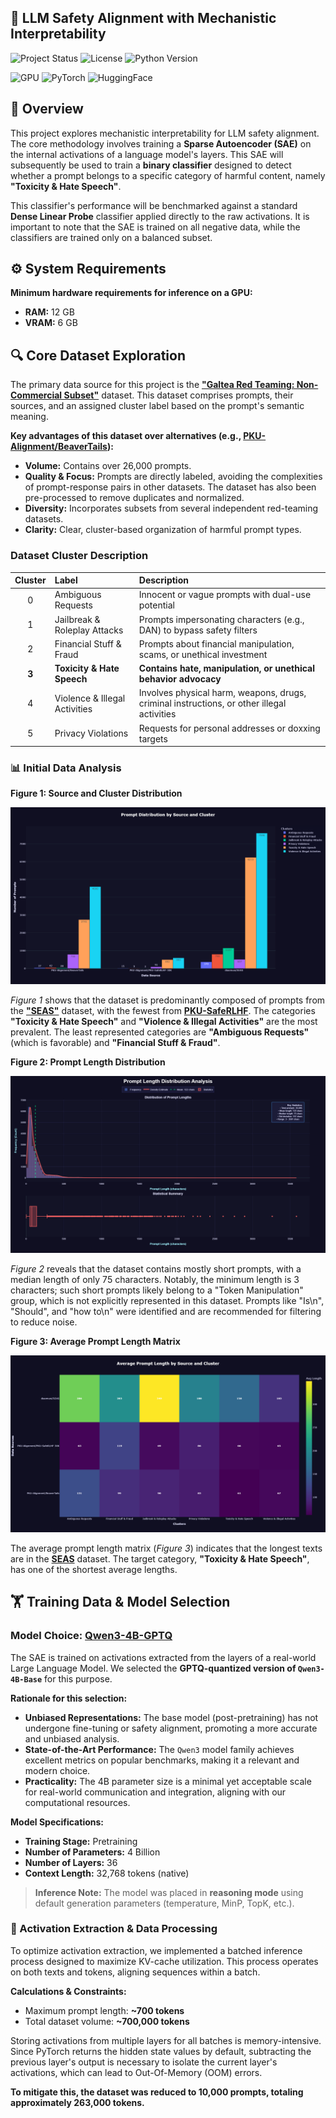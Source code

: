 🧠 LLM Safety Alignment with Mechanistic Interpretability
---

![Project Status](https://img.shields.io/badge/status-active%20development-orange?style=for-the-badge)
![License](https://img.shields.io/badge/License-non--commercial%20license-8A2BE2?style=for-the-badge)
![Python Version](https://img.shields.io/badge/Python_3.10%2B-3776AB?style=for-the-badge&logo=python&logoColor=white)

![GPU](https://img.shields.io/badge/RTX_3060-14354C?style=for-the-badge&logo=nvidia&logoColor=green)
![PyTorch](https://img.shields.io/badge/PyTorch-14354C?style=for-the-badge&logo=pytorch&logoColor=orange)
![HuggingFace](https://img.shields.io/badge/HuggingFace-14354C?style=for-the-badge&logo=huggingface&logoColor=yellow)


## 📖 Overview

This project explores mechanistic interpretability for LLM safety alignment. The core methodology involves training a **Sparse Autoencoder (SAE)** on the internal activations of a language model's layers. This SAE will subsequently be used to train a **binary classifier** designed to detect whether a prompt belongs to a specific category of harmful content, namely **"Toxicity & Hate Speech"**.

This classifier's performance will be benchmarked against a standard **Dense Linear Probe** classifier applied directly to the raw activations. It is important to note that the SAE is trained on all negative data, while the classifiers are trained only on a balanced subset.

## ⚙️ System Requirements

**Minimum hardware requirements for inference on a GPU:**

-   **RAM:** 12 GB
-   **VRAM:** 6 GB

## 🔍 Core Dataset Exploration

The primary data source for this project is the [**"Galtea Red Teaming: Non-Commercial Subset"**](https://huggingface.co/datasets/Galtea-AI/galtea-red-teaming-clustered-data) dataset. This dataset comprises prompts, their sources, and an assigned cluster label based on the prompt's semantic meaning.

**Key advantages of this dataset over alternatives (e.g., [PKU-Alignment/BeaverTails](https://huggingface.co/datasets/PKU-Alignment/BeaverTails)):**

-   **Volume:** Contains over 26,000 prompts.
-   **Quality & Focus:** Prompts are directly labeled, avoiding the complexities of prompt-response pairs in other datasets. The dataset has also been pre-processed to remove duplicates and normalized.
-   **Diversity:** Incorporates subsets from several independent red-teaming datasets.
-   **Clarity:** Clear, cluster-based organization of harmful prompt types.

### Dataset Cluster Description

| Cluster | Label                       | Description                                                                       |
| :-----: | :-------------------------- | :-------------------------------------------------------------------------------- |
|    0    | Ambiguous Requests          | Innocent or vague prompts with dual-use potential                                 |
|    1    | Jailbreak & Roleplay Attacks| Prompts impersonating characters (e.g., DAN) to bypass safety filters             |
|    2    | Financial Stuff & Fraud     | Prompts about financial manipulation, scams, or unethical investment              |
|  **3**  | **Toxicity & Hate Speech**  | **Contains hate, manipulation, or unethical behavior advocacy**                   |
|    4    | Violence & Illegal Activities| Involves physical harm, weapons, drugs, criminal instructions, or other illegal activities |
|    5    | Privacy Violations          | Requests for personal addresses or doxxing targets                                |

### 📊 Initial Data Analysis

**Figure 1: Source and Cluster Distribution**

![Source/Cluster distribution](docs/source_cluster_dist.png)

*Figure 1* shows that the dataset is predominantly composed of prompts from the [**"SEAS"**](https://huggingface.co/datasets/diaomuxi/SEAS) dataset, with the fewest from [**PKU-SafeRLHF**](https://huggingface.co/datasets/PKU-Alignment/PKU-SafeRLHF-30K). The categories **"Toxicity & Hate Speech"** and **"Violence & Illegal Activities"** are the most prevalent. The least represented categories are **"Ambiguous Requests"** (which is favorable) and **"Financial Stuff & Fraud"**.

**Figure 2: Prompt Length Distribution**

![Prompt length distribution](docs/length_dist.png)

*Figure 2* reveals that the dataset contains mostly short prompts, with a median length of only 75 characters. Notably, the minimum length is 3 characters; such short prompts likely belong to a "Token Manipulation" group, which is not explicitly represented in this dataset. Prompts like "Is\\n", "Should", and "how to\\n" were identified and are recommended for filtering to reduce noise.

**Figure 3: Average Prompt Length Matrix**

![Average prompt length matrix](docs/avg_length_matrix.png)

The average prompt length matrix (*Figure 3*) indicates that the longest texts are in the [**SEAS**](https://huggingface.co/datasets/diaomuxi/SEAS) dataset. The target category, **"Toxicity & Hate Speech"**, has one of the shortest average lengths.

## 🏋️ Training Data & Model Selection

### Model Choice: [Qwen3-4B-GPTQ](https://huggingface.co/AlphaGaO/Qwen3-4B-GPTQ)

The SAE is trained on activations extracted from the layers of a real-world Large Language Model. We selected the **GPTQ-quantized version of `Qwen3-4B-Base`** for this purpose.

**Rationale for this selection:**

-   **Unbiased Representations:** The base model (post-pretraining) has not undergone fine-tuning or safety alignment, promoting a more accurate and unbiased analysis.
-   **State-of-the-Art Performance:** The `Qwen3` model family achieves excellent metrics on popular benchmarks, making it a relevant and modern choice.
-   **Practicality:** The 4B parameter size is a minimal yet acceptable scale for real-world communication and integration, aligning with our computational resources.

**Model Specifications:**
-   **Training Stage:** Pretraining
-   **Number of Parameters:** 4 Billion
-   **Number of Layers:** 36
-   **Context Length:** 32,768 tokens (native)

> **Inference Note:** The model was placed in **reasoning mode** using default generation parameters (temperature, MinP, TopK, etc.).

### 🚀 Activation Extraction & Data Processing

To optimize activation extraction, we implemented a batched inference process designed to maximize KV-cache utilization. This process operates on both texts and tokens, aligning sequences within a batch.

**Calculations & Constraints:**
-   Maximum prompt length: **~700 tokens**
-   Total dataset volume: **~700,000 tokens**

Storing activations from multiple layers for all batches is memory-intensive. Since PyTorch returns the hidden state values by default, subtracting the previous layer's output is necessary to isolate the current layer's activations, which can lead to Out-Of-Memory (OOM) errors.

**To mitigate this, the dataset was reduced to 10,000 prompts, totaling approximately 263,000 tokens.**
